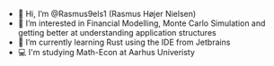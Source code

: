 - 👋 Hi, I’m @Rasmus9els1 (Rasmus Højer Nielsen)
- 👀 I’m interested in Financial Modelling, Monte Carlo Simulation and getting better at understanding application structures
- 🌱 I’m currently learning Rust using the IDE from Jetbrains
- :computer: I'm studying Math-Econ at Aarhus Univeristy

<!---
Rasmus9els1/Rasmus9els1 is a ✨ special ✨ repository because its `README.md` (this file) appears on your GitHub profile.
You can click the Preview link to take a look at your changes.
--->
